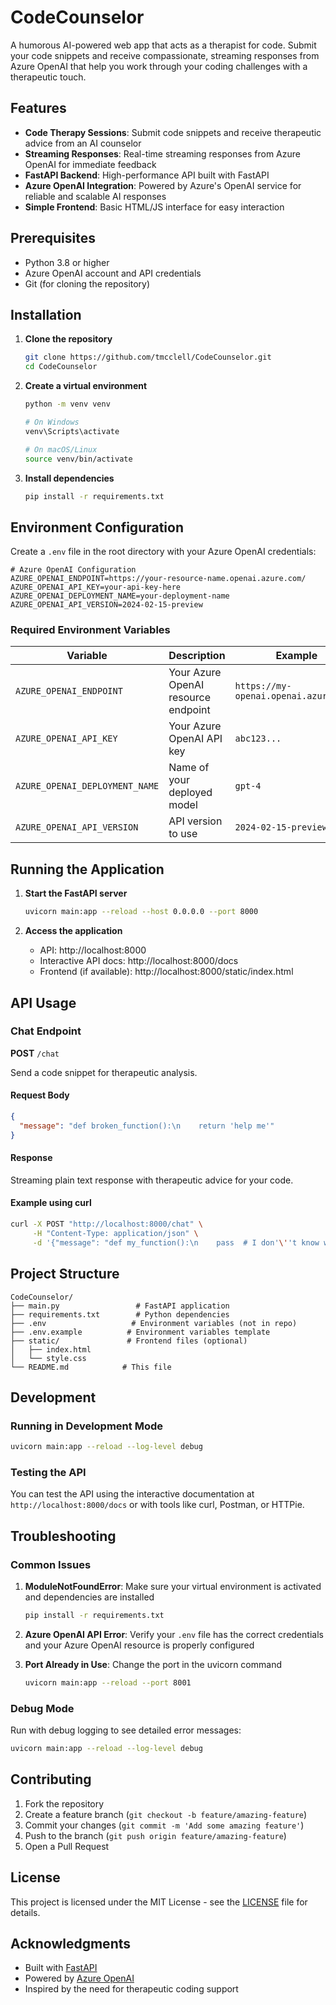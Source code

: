 # CodeCounselor

A humorous AI-powered web app that acts as a therapist for code. Submit your code snippets and receive compassionate, streaming responses from Azure OpenAI that help you work through your coding challenges with a therapeutic touch.

## Features

- **Code Therapy Sessions**: Submit code snippets and receive therapeutic advice from an AI counselor
- **Streaming Responses**: Real-time streaming responses from Azure OpenAI for immediate feedback
- **FastAPI Backend**: High-performance API built with FastAPI
- **Azure OpenAI Integration**: Powered by Azure's OpenAI service for reliable and scalable AI responses
- **Simple Frontend**: Basic HTML/JS interface for easy interaction

## Prerequisites

- Python 3.8 or higher
- Azure OpenAI account and API credentials
- Git (for cloning the repository)

## Installation

1. **Clone the repository**
   ```bash
   git clone https://github.com/tmcclell/CodeCounselor.git
   cd CodeCounselor
   ```

2. **Create a virtual environment**
   ```bash
   python -m venv venv
   
   # On Windows
   venv\Scripts\activate
   
   # On macOS/Linux
   source venv/bin/activate
   ```

3. **Install dependencies**
   ```bash
   pip install -r requirements.txt
   ```

## Environment Configuration

Create a `.env` file in the root directory with your Azure OpenAI credentials:

```env
# Azure OpenAI Configuration
AZURE_OPENAI_ENDPOINT=https://your-resource-name.openai.azure.com/
AZURE_OPENAI_API_KEY=your-api-key-here
AZURE_OPENAI_DEPLOYMENT_NAME=your-deployment-name
AZURE_OPENAI_API_VERSION=2024-02-15-preview
```

### Required Environment Variables

| Variable | Description | Example |
|----------|-------------|---------|
| `AZURE_OPENAI_ENDPOINT` | Your Azure OpenAI resource endpoint | `https://my-openai.openai.azure.com/` |
| `AZURE_OPENAI_API_KEY` | Your Azure OpenAI API key | `abc123...` |
| `AZURE_OPENAI_DEPLOYMENT_NAME` | Name of your deployed model | `gpt-4` |
| `AZURE_OPENAI_API_VERSION` | API version to use | `2024-02-15-preview` |

## Running the Application

1. **Start the FastAPI server**
   ```bash
   uvicorn main:app --reload --host 0.0.0.0 --port 8000
   ```

2. **Access the application**
   - API: http://localhost:8000
   - Interactive API docs: http://localhost:8000/docs
   - Frontend (if available): http://localhost:8000/static/index.html

## API Usage

### Chat Endpoint

**POST** `/chat`

Send a code snippet for therapeutic analysis.

#### Request Body
```json
{
  "message": "def broken_function():\n    return 'help me'"
}
```

#### Response
Streaming plain text response with therapeutic advice for your code.

#### Example using curl
```bash
curl -X POST "http://localhost:8000/chat" \
     -H "Content-Type: application/json" \
     -d '{"message": "def my_function():\n    pass  # I don'\''t know what to do here"}'
```

## Project Structure

```
CodeCounselor/
├── main.py                 # FastAPI application
├── requirements.txt        # Python dependencies
├── .env                   # Environment variables (not in repo)
├── .env.example          # Environment variables template
├── static/               # Frontend files (optional)
│   ├── index.html
│   └── style.css
└── README.md            # This file
```

## Development

### Running in Development Mode

```bash
uvicorn main:app --reload --log-level debug
```

### Testing the API

You can test the API using the interactive documentation at `http://localhost:8000/docs` or with tools like curl, Postman, or HTTPie.

## Troubleshooting

### Common Issues

1. **ModuleNotFoundError**: Make sure your virtual environment is activated and dependencies are installed
   ```bash
   pip install -r requirements.txt
   ```

2. **Azure OpenAI API Error**: Verify your `.env` file has the correct credentials and your Azure OpenAI resource is properly configured

3. **Port Already in Use**: Change the port in the uvicorn command
   ```bash
   uvicorn main:app --reload --port 8001
   ```

### Debug Mode

Run with debug logging to see detailed error messages:
```bash
uvicorn main:app --reload --log-level debug
```

## Contributing

1. Fork the repository
2. Create a feature branch (`git checkout -b feature/amazing-feature`)
3. Commit your changes (`git commit -m 'Add some amazing feature'`)
4. Push to the branch (`git push origin feature/amazing-feature`)
5. Open a Pull Request

## License

This project is licensed under the MIT License - see the [LICENSE](LICENSE) file for details.

## Acknowledgments

- Built with [FastAPI](https://fastapi.tiangolo.com/)
- Powered by [Azure OpenAI](https://azure.microsoft.com/en-us/products/ai-services/openai-service)
- Inspired by the need for therapeutic coding support

